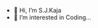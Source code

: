 - 👋 Hi, I’m S.J.Kaja
- 👀 I’m interested in Coding...


<!---
Kajan6699/Kajan6699 is a ✨ special ✨ repository because its `README.md` (this file) appears on your GitHub profile.
You can click the Preview link to take a look at your changes.
--->
